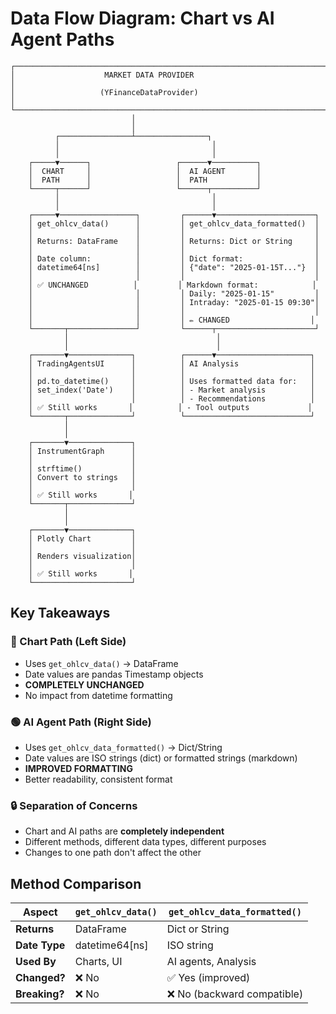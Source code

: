 # Data Flow Diagram: Chart vs AI Agent Paths

```
┌─────────────────────────────────────────────────────────────────────┐
│                    MARKET DATA PROVIDER                             │
│                   (YFinanceDataProvider)                            │
└─────────────────────────────────────────────────────────────────────┘
                           │
                           │
          ┌────────────────┴────────────────┐
          │                                  │
          │                                  │
    ┌─────▼──────┐                   ┌──────▼──────────┐
    │  CHART     │                   │  AI AGENT       │
    │  PATH      │                   │  PATH           │
    └─────┬──────┘                   └──────┬──────────┘
          │                                  │
          │                                  │
    ┌─────▼─────────────────┐         ┌──────▼──────────────────────┐
    │ get_ohlcv_data()      │         │ get_ohlcv_data_formatted()  │
    │                       │         │                             │
    │ Returns: DataFrame    │         │ Returns: Dict or String     │
    │                       │         │                             │
    │ Date column:          │         │ Dict format:                │
    │ datetime64[ns]        │         │ {"date": "2025-01-15T..."}  │
    │                       │         │                             │
    │ ✅ UNCHANGED          │         │ Markdown format:            │
    │                       │         │ Daily: "2025-01-15"         │
    │                       │         │ Intraday: "2025-01-15 09:30"│
    │                       │         │                             │
    │                       │         │ ✏️ CHANGED                  │
    └───────┬───────────────┘         └──────┬──────────────────────┘
            │                                 │
            │                                 │
    ┌───────▼──────────────┐          ┌──────▼─────────────────────┐
    │ TradingAgentsUI      │          │ AI Analysis                │
    │                      │          │                            │
    │ pd.to_datetime()     │          │ Uses formatted data for:   │
    │ set_index('Date')    │          │ - Market analysis          │
    │                      │          │ - Recommendations          │
    │ ✅ Still works       │          │ - Tool outputs             │
    └───────┬──────────────┘          └────────────────────────────┘
            │
            │
    ┌───────▼──────────────┐
    │ InstrumentGraph      │
    │                      │
    │ strftime()           │
    │ Convert to strings   │
    │                      │
    │ ✅ Still works       │
    └───────┬──────────────┘
            │
            │
    ┌───────▼──────────────┐
    │ Plotly Chart         │
    │                      │
    │ Renders visualization│
    │                      │
    │ ✅ Still works       │
    └──────────────────────┘
```

## Key Takeaways

### 🔵 Chart Path (Left Side)
- Uses `get_ohlcv_data()` → DataFrame
- Date values are pandas Timestamp objects
- **COMPLETELY UNCHANGED**
- No impact from datetime formatting

### 🟢 AI Agent Path (Right Side)  
- Uses `get_ohlcv_data_formatted()` → Dict/String
- Date values are ISO strings (dict) or formatted strings (markdown)
- **IMPROVED FORMATTING**
- Better readability, consistent format

### 🔒 Separation of Concerns
- Chart and AI paths are **completely independent**
- Different methods, different data types, different purposes
- Changes to one path don't affect the other

## Method Comparison

| Aspect | `get_ohlcv_data()` | `get_ohlcv_data_formatted()` |
|--------|-------------------|------------------------------|
| **Returns** | DataFrame | Dict or String |
| **Date Type** | datetime64[ns] | ISO string |
| **Used By** | Charts, UI | AI agents, Analysis |
| **Changed?** | ❌ No | ✅ Yes (improved) |
| **Breaking?** | ❌ No | ❌ No (backward compatible) |
